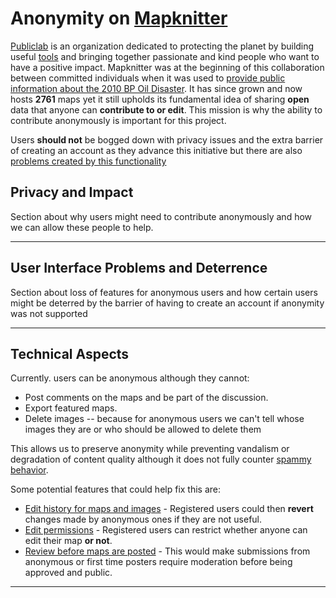 # Anonymity on [Mapknitter](https://mapknitter.org)

[Publiclab](https://publiclab.org) is an organization dedicated to protecting the planet by building useful [tools](https://github.com/publiclab) and bringing together passionate and kind people who want to have a positive impact. Mapknitter was at the beginning of this collaboration between committed individuals when it was used to [provide public information about the 2010 BP Oil Disaster](https://publiclab.org/wiki/stories). It has since grown and now hosts **2761** maps yet it still upholds its fundamental idea of sharing **open** data that anyone can **contribute to or edit**. This mission is why the ability to contribute anonymously is important for this project. 

Users **should not** be bogged down with privacy issues and the extra barrier of creating an account as they advance this initiative but there are also [problems created by this functionality](https://github.com/publiclab/mapknitter/issues/1029)

## Privacy and Impact
Section about why users might need to contribute anonymously and how we can allow these people to help.

---

## User Interface Problems and Deterrence
Section about loss of features for anonymous users and how certain users might be deterred by the barrier of having to create an account if anonymity was not supported

---

## Technical Aspects

Currently. users can be anonymous although they cannot:

- Post comments on the maps and be part of the discussion.
- Export featured maps.
- Delete images -- because for anonymous users we can't tell whose images they are or who should be allowed to delete  them

This allows us to preserve anonymity while preventing vandalism or degradation of content quality although it does not fully counter [spammy behavior](https://github.com/publiclab/mapknitter/issues/246). 

Some potential features that could help fix this are:

- [Edit history for maps and images](https://github.com/publiclab/mapknitter/issues/463#issuecomment-478184881) - Registered users could then **revert** changes made by anonymous ones if they are not useful.
- [Edit permissions](https://github.com/publiclab/mapknitter/issues/84#issuecomment-510123139) - Registered users can restrict whether anyone can edit their map **or not**.
- [Review before maps are posted](https://github.com/publiclab/mapknitter/issues/1029) - This would make submissions from anonymous or first time posters require moderation before being approved and public.

---
